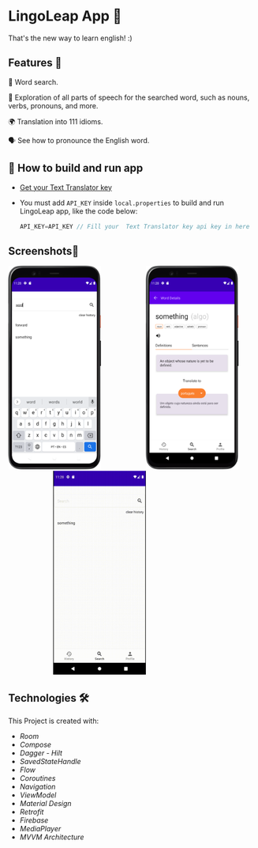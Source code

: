 # LingoLeap App 🍎
That's the new way to learn english! :)

## Features 🔬

🔎 Word search.
> 
📖 Exploration of all parts of speech for the searched word, such as nouns, verbs, pronouns, and more.
> 
🌍 Translation into 111 idioms.
> 
🗣️ See how to pronounce the English word.
>

## :hammer: How to build and run app

- [Get your Text Translator key](https://rapidapi.com/dickyagustin/api/text-translator2)
- You must add `API_KEY` inside `local.properties` to build and run LingoLeap app, like the code below:

    ```kotlin
    API_KEY=API_KEY // Fill your  Text Translator key api key in here
    ```
 ## Screenshots📱
 
<img src="https://github.com/rodrigoliveirac/LingoLeap/blob/master/Screenshot_SearchWord.png" width="188" height="412">$~~~~~~~~~~~~~~~~~~~~~~$ <img src="https://github.com/rodrigoliveirac/LingoLeap/blob/master/Screenshot_WordDetails.png" width="188" height="412"> $~~~~~~~~~~~~~~~~~~~~~~$ <img src="https://github.com/rodrigoliveirac/LingoLeap/blob/master/lastUpdatesLingo.gif" width="188" height="412"> 
	
## Technologies 🛠️
This Project is created with:
* *Room*
* *Compose*
* *Dagger - Hilt*
* *SavedStateHandle*
* *Flow*
* *Coroutines*
* *Navigation*
* *ViewModel*
* *Material Design*
* *Retrofit*
* *Firebase*
* *MediaPlayer*
* *MVVM Architecture*
